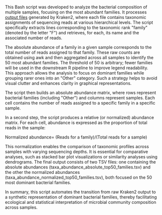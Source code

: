 This Bash script was developed to analyze the bacterial composition of multiple samples, focusing on the most abundant families. It processes [output files](../data/report_kraken_F1.txt) generated by Kraken2, where each file contains taxonomic assignments of sequencing reads at various hierarchical levels. The script specifically extracts lines corresponding to the taxonomic rank "family" (denoted by the letter "F") and retrieves, for each, its name and the associated number of reads.

The absolute abundance of a family in a given sample corresponds to the total number of reads assigned to that family. These raw counts are obtained using awk and then aggregated across all samples to identify the 50 most abundant families. The threshold of 50 is arbitrary; fewer families will be used in the downstream R pipeline to improve legend readability. This approach allows the analysis to focus on dominant families while grouping rarer ones into an "Other" category. Such a strategy helps to avoid visual clutter and enhances clarity in graphical representations.

The script then builds an absolute abundance matrix, where rows represent bacterial families (including "Other") and columns represent samples. Each cell contains the number of reads assigned to a specific family in a specific sample.

In a second step, the script produces a relative (or normalized) abundance matrix. For each cell, abundance is expressed as the proportion of total reads in the sample:

Normalized abundance= (Reads for a family)/(Total reads for a sample)
​
 
This normalization enables the comparison of taxonomic profiles across samples with varying sequencing depths. It is essential for comparative analyses, such as stacked bar plot visualizations or similarity analyses using dendrograms. The final output consists of two TSV files: one containing the absolute abundances (taxa_abundance_absolute_top50_families.tsv) and the other the normalized abundances (taxa_abundance_normalized_top50_families.tsv), both focused on the 50 most dominant bacterial families.

In summary, this script automates the transition from raw Kraken2 output to a synthetic representation of dominant bacterial families, thereby facilitating ecological and statistical interpretation of microbial community composition across samples.
